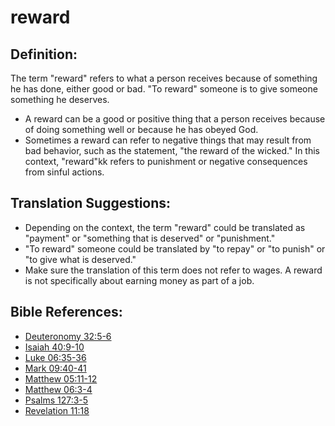 # reward #

## Definition: ##

The term "reward" refers to what a person receives because of something he has done, either good or bad. "To reward" someone is to give someone something he deserves.

* A reward can be a good or positive thing that a person receives because of doing something well or because he has obeyed God.
* Sometimes a reward can refer to negative things that may result from bad behavior, such as the statement, "the reward of the wicked." In this context, "reward"kk refers to punishment or negative consequences from sinful actions.

## Translation Suggestions: ##

* Depending on the context, the term "reward" could be translated as "payment" or "something that is deserved" or "punishment."
* "To reward" someone could be translated by "to repay" or "to punish" or "to give what is deserved."
* Make sure the translation of this term does not refer to wages. A reward is not specifically about earning money as part of a job.



## Bible References: ##

* [Deuteronomy 32:5-6](en/tn/deu/help/32/05)
* [Isaiah 40:9-10](en/tn/isa/help/40/09)
* [Luke 06:35-36](en/tn/luk/help/06/35)
* [Mark 09:40-41](en/tn/mrk/help/09/40)
* [Matthew 05:11-12](en/tn/mat/help/05/11)
* [Matthew 06:3-4](en/tn/mat/help/06/03)
* [Psalms 127:3-5](en/tn/psa/help/127/03)
* [Revelation 11:18](en/tn/rev/help/11/18)